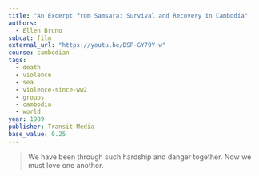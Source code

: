 ```yaml
---
title: "An Excerpt from Samsara: Survival and Recovery in Cambodia"
authors:
  - Ellen Bruno
subcat: film
external_url: "https://youtu.be/DSP-GY79Y-w"
course: cambodian
tags:
  - death
  - violence
  - sea
  - violence-since-ww2
  - groups
  - cambodia
  - world
year: 1989
publisher: Transit Media
base_value: 0.25
---
```


> We have been through such hardship and danger together. Now we must love one another.


